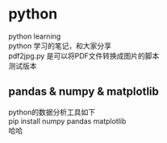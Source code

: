 # python
python learning<br>
python 学习的笔记，和大家分享<br>
pdf2jpg.py 是可以将PDF文件转换成图片的脚本<br>
测试版本

## pandas & numpy & matplotlib
python的数据分析工具如下<br>
pip install numpy pandas matplotlib<br>
哈哈